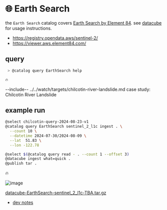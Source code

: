 # 🌐 Earth Search

the `Earth Search` catalog covers [Earth Search by Element 84](https://stacindex.org/catalogs/earth-search#/). see [datacube](../) for usage instructions.

- https://registry.opendata.aws/sentinel-2/
- https://viewer.aws.element84.com/

## query

```bash
 > @catalog query EarthSearch help

🔥

```

--include-- ../../watch/targets/chilcotin-river-landslide.md case study: Chilcotin River Landslide

## example run

```bash
@select chilcotin-query-2024-08-23-v1
@catalog query EarthSearch sentinel_2_l1c ingest . \
  --count 10 \
  --datetime 2024-07-30/2024-08-09 \
  --lat  51.83 \
  --lon -122.78

@select $(@catalog query read - . --count 1 --offset 3)
@datacube ingest what=quick .
@publish tar .
```

🔥

![image](https://github.com/kamangir/assets/blob/main/blue-geo/TBA.png?raw=true)

[datacube-EarthSearch-sentinel_2_l1c-TBA.tar.gz](TBA)

- [dev notes](TBA)